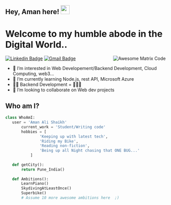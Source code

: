 ## Hey, Aman here!  <img src="https://media.giphy.com/media/hvRJCLFzcasrR4ia7z/giphy.gif" width="28px" height="28px">

<h1>Welcome to my humble abode in the Digital World..</h1> 

<img src = 'https://github.com/MarikIshtar007/MarikIshtar007/blob/master/images/matrix.gif' alt = 'Awesome Matrix Code' align='right'/>

[![Linkedin Badge](https://img.shields.io/badge/-AmanAliShaikh-blue?style=flat-square&logo=Linkedin&logoColor=white&link=https://www.linkedin.com/in/aman-ali-shaikh-2802b5190)](https://www.linkedin.com/in/aman-ali-shaikh-2802b5190) [![Gmail Badge](https://img.shields.io/badge/-connect.aman.ali@gmail.com-c14438?style=flat-square&logo=Gmail&logoColor=white&link=mailto:connect.aman.ali@gmail.com)](mailto:connect.aman.ali@gmail.com)

- 👀 I’m interested in Web Developement/Backend Development, Cloud Computing, web3...
- 🌱 I’m currently learning Node.js, rest API, Microsoft Azure
- 👨‍💻 Backend Development = 💙💙💙
- 💞️ I’m looking to collaborate on Web dev projects

 ## Who am I?
 ```python
 class WhoAmI:
 	user = 'Aman Ali Shaikh'
		current_work = 'Student/Writing code'
		hobbies = [
				'Keeping up with latest tech',
				'Riding my Bike',
				'Reading non-fiction',
				'Being up all Night chasing that ONE BUG...'
			]
	
	def getCity():
		return Pune_India()
	
	def Ambitions():
		LearnPiano()
		SkydivingAtLeastOnce()
		Superbike()
		# Assume 10 more awesome ambitions here  ;)
	
 ```
 
<!---
AmanAli28/AmanAli28 is a ✨ special ✨ repository because its `README.md` (this file) appears on your GitHub profile.
You can click the Preview link to take a look at your changes.
--->
